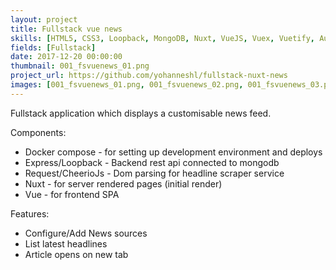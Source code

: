 ```yaml
---
layout: project
title: Fullstack vue news
skills: [HTML5, CSS3, Loopback, MongoDB, Nuxt, VueJS, Vuex, Vuetify, Auth0, Heroku, Docker]
fields: [Fullstack]
date: 2017-12-20 00:00:00
thumbnail: 001_fsvuenews_01.png
project_url: https://github.com/yohanneshl/fullstack-nuxt-news
images: [001_fsvuenews_01.png, 001_fsvuenews_02.png, 001_fsvuenews_03.png]
---
```


Fullstack application which displays a customisable news feed.

Components:

* Docker compose - for setting up development environment and deploys
* Express/Loopback - Backend rest api connected to mongodb
* Request/CheerioJs - Dom parsing for headline scraper service
* Nuxt - for server rendered pages (initial render)
* Vue - for frontend SPA

Features:

* Configure/Add News sources
* List latest headlines
* Article opens on new tab




